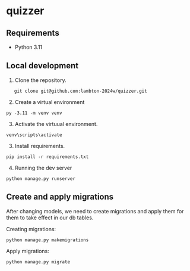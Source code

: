 # quizzer

## Requirements
 - Python 3.11

## Local development
 1. Clone the repository.
 ```
    git clone git@github.com:lambton-2024w/quizzer.git
 ```
 2. Create a virtual environment
 ```
 py -3.11 -m venv venv
 ```
 3. Activate the virtuual environment.
 ```
 venv\scripts\activate
 ```
 3. Install requirements.
 ```
 pip install -r requirements.txt
 ```
 4. Running the dev server
 ```
 python manage.py runserver
 ```

## Create and apply migrations
After changing models, we need to create migrations and apply them for them to take effect in our db tables.

Creating migrations:
```
python manage.py makemigrations
```

Apply migrations:
```
python manage.py migrate
```
